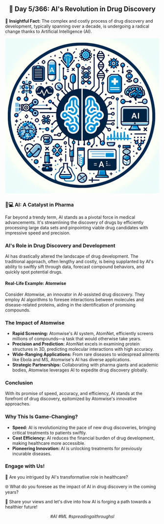 <h2 align="center">🔬 Day 5/366: AI's Revolution in Drug Discovery</h2>

<p>🔬 <strong>Insightful Fact:</strong> The complex and costly process of drug discovery and development, typically spanning over a decade, is undergoing a radical change thanks to Artificial Intelligence (AI).</p>

<p align="center">
  <img src="Images/Day5.jpeg" alt="AI in Healthcare">
</p>


<h3>👩💻 AI: A Catalyst in Pharma</h3>
<p>Far beyond a trendy term, AI stands as a pivotal force in medical advancements. It's streamlining the discovery of drugs by efficiently processing large data sets and pinpointing viable drug candidates with impressive speed and precision.</p>

<h3>AI's Role in Drug Discovery and Development</h3>
<p>AI has drastically altered the landscape of drug development. The traditional approach, often lengthy and costly, is being supplanted by AI's ability to swiftly sift through data, forecast compound behaviors, and quickly spot potential drugs.</p>

<h4>Real-Life Example: Atomwise</h4>
<p>Consider Atomwise, an innovator in AI-assisted drug discovery. They employ AI algorithms to foresee interactions between molecules and disease-related proteins, aiding in the identification of promising compounds.</p>

<h3>The Impact of Atomwise</h3>
<ul>
  <li><strong>Rapid Screening:</strong> Atomwise's AI system, AtomNet, efficiently screens millions of compounds—a task that would otherwise take years.</li>
  <li><strong>Precision and Prediction:</strong> AtomNet excels in examining protein structures in 3D, predicting molecular interactions with high accuracy.</li>
  <li><strong>Wide-Ranging Applications:</strong> From rare diseases to widespread ailments like Ebola and MS, Atomwise's AI has diverse applications.</li>
  <li><strong>Strategic Partnerships:</strong> Collaborating with pharma giants and academic bodies, Atomwise leverages AI to expedite drug discovery globally.</li>
</ul>

<h3>Conclusion</h3>
<p>With its promise of speed, accuracy, and efficiency, AI stands at the forefront of drug discovery, epitomized by Atomwise's innovative approaches.</p>

<h3>Why This Is Game-Changing?</h3>
<ul>
  <li><strong>Speed:</strong> AI is revolutionizing the pace of new drug discoveries, bringing critical treatments to patients swiftly.</li>
  <li><strong>Cost Efficiency:</strong> AI reduces the financial burden of drug development, making healthcare more accessible.</li>
  <li><strong>Pioneering Innovation:</strong> AI is unlocking treatments for previously incurable diseases.</li>
</ul>

<h3>Engage with Us!</h3>
<p>🤔 Are you intrigued by AI's transformative role in healthcare?</p>
<p>🌐 What do you foresee as the impact of AI in drug discovery in the coming years?</p>
<p>💬 Share your views and let's dive into how AI is forging a path towards a healthier future!</p>

<p align="center">
  <em>#AI #ML #spreadingaithroughsl</em>
</p>
